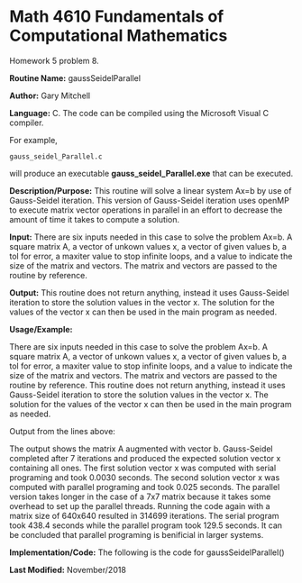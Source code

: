 # Math 4610 Fundamentals of Computational Mathematics
Homework 5 problem 8.

**Routine Name:**           gaussSeidelParallel

**Author:** Gary Mitchell

**Language:** C. The code can be compiled using the Microsoft Visual C compiler.

For example,

    gauss_seidel_Parallel.c

will produce an executable **gauss_seidel_Parallel.exe** that can be executed.

**Description/Purpose:** This routine will solve a linear system Ax=b by use of Gauss-Seidel iteration. This version of Gauss-Seidel iteration uses openMP to execute matrix vector operations in parallel in an effort to decrease the amount of time it takes to compute a solution.

**Input:** There are six inputs needed in this case to solve the problem Ax=b. A square matrix A, a vector of unkown values x, a vector of given values b, a tol for error, a maxiter value to stop infinite loops, and a value to indicate the size of the matrix and vectors. The matrix and vectors are passed to the routine by reference.

**Output:** This routine does not return anything, instead it uses Gauss-Seidel iteration to store the solution values in the vector x. The solution for the values of the vector x can then be used in the main program as needed.

**Usage/Example:**

There are six inputs needed in this case to solve the problem Ax=b. A square matrix A, a vector of unkown values x, a vector of given values b, a tol for error, a maxiter value to stop infinite loops, and a value to indicate the size of the matrix and vectors. The matrix and vectors are passed to the routine by reference. This routine does not return anything, instead it uses Gauss-Seidel iteration to store the solution values in the vector x. The solution for the values of the vector x can then be used in the main program as needed.



Output from the lines above:



The output shows the matrix A augmented with vector b. Gauss-Seidel completed after 7 iterations and produced the expected solution vector x containing all ones. The first solution vector x was computed with serial programing and took 0.0030 seconds. The second solution vector x was computed with parallel programing and took 0.025 seconds. The parallel version takes longer in the case of a 7x7 matrix because it takes some overhead to set up the parallel threads. Running the code again with a matrix size of 640x640 resulted in 314699 iterations. The serial program took 438.4 seconds while the parallel program took 129.5 seconds. It can be concluded that parallel programing is benificial in larger systems.

**Implementation/Code:** The following is the code for gaussSeidelParallel()



**Last Modified:** November/2018
